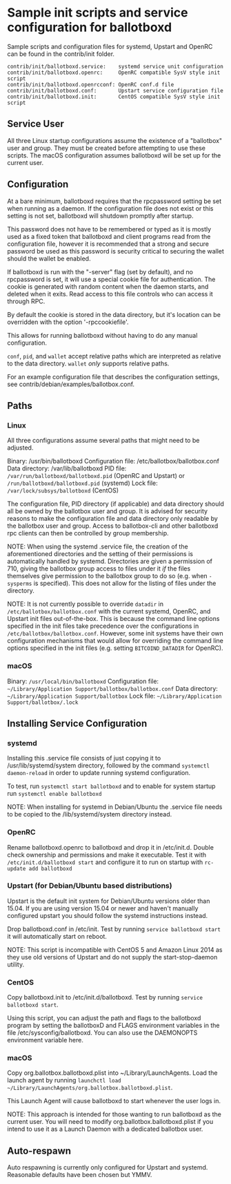 Sample init scripts and service configuration for ballotboxd
==========================================================

Sample scripts and configuration files for systemd, Upstart and OpenRC
can be found in the contrib/init folder.

    contrib/init/ballotboxd.service:    systemd service unit configuration
    contrib/init/ballotboxd.openrc:     OpenRC compatible SysV style init script
    contrib/init/ballotboxd.openrcconf: OpenRC conf.d file
    contrib/init/ballotboxd.conf:       Upstart service configuration file
    contrib/init/ballotboxd.init:       CentOS compatible SysV style init script

Service User
---------------------------------

All three Linux startup configurations assume the existence of a "ballotbox" user
and group.  They must be created before attempting to use these scripts.
The macOS configuration assumes ballotboxd will be set up for the current user.

Configuration
---------------------------------

At a bare minimum, ballotboxd requires that the rpcpassword setting be set
when running as a daemon.  If the configuration file does not exist or this
setting is not set, ballotboxd will shutdown promptly after startup.

This password does not have to be remembered or typed as it is mostly used
as a fixed token that ballotboxd and client programs read from the configuration
file, however it is recommended that a strong and secure password be used
as this password is security critical to securing the wallet should the
wallet be enabled.

If ballotboxd is run with the "-server" flag (set by default), and no rpcpassword is set,
it will use a special cookie file for authentication. The cookie is generated with random
content when the daemon starts, and deleted when it exits. Read access to this file
controls who can access it through RPC.

By default the cookie is stored in the data directory, but it's location can be overridden
with the option '-rpccookiefile'.

This allows for running ballotboxd without having to do any manual configuration.

`conf`, `pid`, and `wallet` accept relative paths which are interpreted as
relative to the data directory. `wallet` *only* supports relative paths.

For an example configuration file that describes the configuration settings,
see contrib/debian/examples/ballotbox.conf.

Paths
---------------------------------

### Linux

All three configurations assume several paths that might need to be adjusted.

Binary:              /usr/bin/ballotboxd
Configuration file:  /etc/ballotbox/ballotbox.conf
Data directory:      /var/lib/ballotboxd
PID file:            `/var/run/ballotboxd/ballotboxd.pid` (OpenRC and Upstart) or `/run/ballotboxd/ballotboxd.pid` (systemd)
Lock file:           `/var/lock/subsys/ballotboxd` (CentOS)

The configuration file, PID directory (if applicable) and data directory
should all be owned by the ballotbox user and group.  It is advised for security
reasons to make the configuration file and data directory only readable by the
ballotbox user and group.  Access to ballotbox-cli and other ballotboxd rpc clients
can then be controlled by group membership.

NOTE: When using the systemd .service file, the creation of the aforementioned
directories and the setting of their permissions is automatically handled by
systemd. Directories are given a permission of 710, giving the ballotbox group
access to files under it _if_ the files themselves give permission to the
ballotbox group to do so (e.g. when `-sysperms` is specified). This does not allow
for the listing of files under the directory.

NOTE: It is not currently possible to override `datadir` in
`/etc/ballotbox/ballotbox.conf` with the current systemd, OpenRC, and Upstart init
files out-of-the-box. This is because the command line options specified in the
init files take precedence over the configurations in
`/etc/ballotbox/ballotbox.conf`. However, some init systems have their own
configuration mechanisms that would allow for overriding the command line
options specified in the init files (e.g. setting `BITCOIND_DATADIR` for
OpenRC).

### macOS

Binary:              `/usr/local/bin/ballotboxd`
Configuration file:  `~/Library/Application Support/ballotbox/ballotbox.conf`
Data directory:      `~/Library/Application Support/ballotbox`
Lock file:           `~/Library/Application Support/ballotbox/.lock`

Installing Service Configuration
-----------------------------------

### systemd

Installing this .service file consists of just copying it to
/usr/lib/systemd/system directory, followed by the command
`systemctl daemon-reload` in order to update running systemd configuration.

To test, run `systemctl start ballotboxd` and to enable for system startup run
`systemctl enable ballotboxd`

NOTE: When installing for systemd in Debian/Ubuntu the .service file needs to be copied to the /lib/systemd/system directory instead.

### OpenRC

Rename ballotboxd.openrc to ballotboxd and drop it in /etc/init.d.  Double
check ownership and permissions and make it executable.  Test it with
`/etc/init.d/ballotboxd start` and configure it to run on startup with
`rc-update add ballotboxd`

### Upstart (for Debian/Ubuntu based distributions)

Upstart is the default init system for Debian/Ubuntu versions older than 15.04. If you are using version 15.04 or newer and haven't manually configured upstart you should follow the systemd instructions instead.

Drop ballotboxd.conf in /etc/init.  Test by running `service ballotboxd start`
it will automatically start on reboot.

NOTE: This script is incompatible with CentOS 5 and Amazon Linux 2014 as they
use old versions of Upstart and do not supply the start-stop-daemon utility.

### CentOS

Copy ballotboxd.init to /etc/init.d/ballotboxd. Test by running `service ballotboxd start`.

Using this script, you can adjust the path and flags to the ballotboxd program by
setting the ballotboxD and FLAGS environment variables in the file
/etc/sysconfig/ballotboxd. You can also use the DAEMONOPTS environment variable here.

### macOS

Copy org.ballotbox.ballotboxd.plist into ~/Library/LaunchAgents. Load the launch agent by
running `launchctl load ~/Library/LaunchAgents/org.ballotbox.ballotboxd.plist`.

This Launch Agent will cause ballotboxd to start whenever the user logs in.

NOTE: This approach is intended for those wanting to run ballotboxd as the current user.
You will need to modify org.ballotbox.ballotboxd.plist if you intend to use it as a
Launch Daemon with a dedicated ballotbox user.

Auto-respawn
-----------------------------------

Auto respawning is currently only configured for Upstart and systemd.
Reasonable defaults have been chosen but YMMV.
